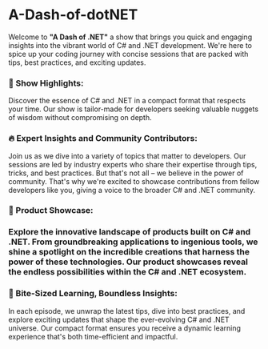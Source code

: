 # A-Dash-of-dotNET

Welcome to **"A Dash of .NET"** a show that brings you quick and engaging insights into the vibrant world of C# and .NET development. We're here to spice up your coding journey with concise sessions that are packed with tips, best practices, and exciting updates.

### 🚀 Show Highlights:

Discover the essence of C# and .NET in a compact format that respects your time. Our show is tailor-made for developers seeking valuable nuggets of wisdom without compromising on depth.

### 🔥 Expert Insights and Community Contributors:

Join us as we dive into a variety of topics that matter to developers. Our sessions are led by industry experts who share their expertise through tips, tricks, and best practices. But that's not all – we believe in the power of community. That's why we're excited to showcase contributions from fellow developers like you, giving a voice to the broader C# and .NET community.

### 🌟 Product Showcase:

### Explore the innovative landscape of products built on C# and .NET. From groundbreaking applications to ingenious tools, we shine a spotlight on the incredible creations that harness the power of these technologies. Our product showcases reveal the endless possibilities within the C# and .NET ecosystem.

### 🎯 Bite-Sized Learning, Boundless Insights:

In each episode, we unwrap the latest tips, dive into best practices, and explore exciting updates that shape the ever-evolving C# and .NET universe. Our compact format ensures you receive a dynamic learning experience that's both time-efficient and impactful.

